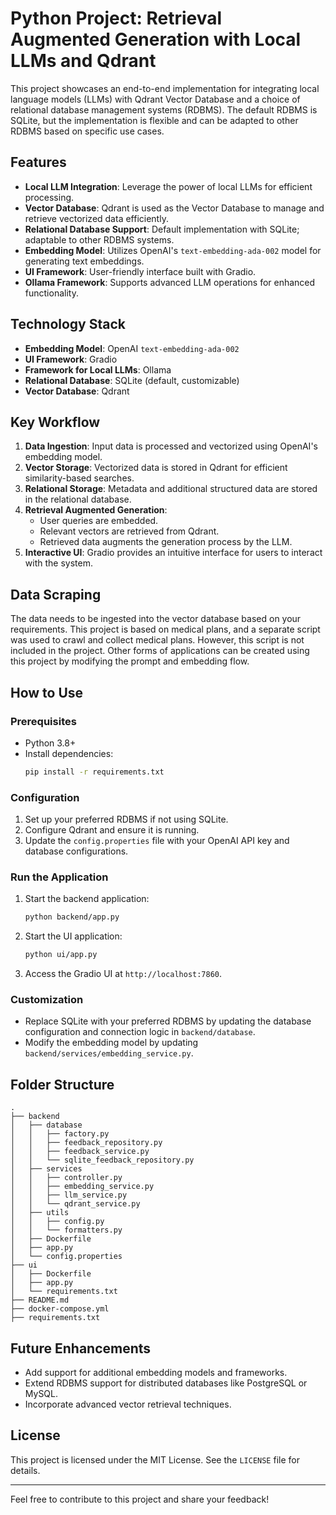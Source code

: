 # Python Project: Retrieval Augmented Generation with Local LLMs and Qdrant

This project showcases an end-to-end implementation for integrating local language models (LLMs) with Qdrant Vector Database and a choice of relational database management systems (RDBMS). The default RDBMS is SQLite, but the implementation is flexible and can be adapted to other RDBMS based on specific use cases.

## Features

- **Local LLM Integration**: Leverage the power of local LLMs for efficient processing.
- **Vector Database**: Qdrant is used as the Vector Database to manage and retrieve vectorized data efficiently.
- **Relational Database Support**: Default implementation with SQLite; adaptable to other RDBMS systems.
- **Embedding Model**: Utilizes OpenAI's `text-embedding-ada-002` model for generating text embeddings.
- **UI Framework**: User-friendly interface built with Gradio.
- **Ollama Framework**: Supports advanced LLM operations for enhanced functionality.

## Technology Stack

- **Embedding Model**: OpenAI `text-embedding-ada-002`
- **UI Framework**: Gradio
- **Framework for Local LLMs**: Ollama
- **Relational Database**: SQLite (default, customizable)
- **Vector Database**: Qdrant

## Key Workflow

1. **Data Ingestion**: Input data is processed and vectorized using OpenAI's embedding model.
2. **Vector Storage**: Vectorized data is stored in Qdrant for efficient similarity-based searches.
3. **Relational Storage**: Metadata and additional structured data are stored in the relational database.
4. **Retrieval Augmented Generation**:
   - User queries are embedded.
   - Relevant vectors are retrieved from Qdrant.
   - Retrieved data augments the generation process by the LLM.
5. **Interactive UI**: Gradio provides an intuitive interface for users to interact with the system.

## Data Scraping

The data needs to be ingested into the vector database based on your requirements. This project is based on medical plans, and a separate script was used to crawl and collect medical plans. However, this script is not included in the project. Other forms of applications can be created using this project by modifying the prompt and embedding flow.

## How to Use

### Prerequisites

- Python 3.8+
- Install dependencies:
  ```bash
  pip install -r requirements.txt
  ```

### Configuration

1. Set up your preferred RDBMS if not using SQLite.
2. Configure Qdrant and ensure it is running.
3. Update the `config.properties` file with your OpenAI API key and database configurations.

### Run the Application

1. Start the backend application:
   ```bash
   python backend/app.py
   ```
2. Start the UI application:
   ```bash
   python ui/app.py
   ```
3. Access the Gradio UI at `http://localhost:7860`.

### Customization

- Replace SQLite with your preferred RDBMS by updating the database configuration and connection logic in `backend/database`.
- Modify the embedding model by updating `backend/services/embedding_service.py`.

## Folder Structure

```
.
├── backend
│   ├── database
│   │   ├── factory.py
│   │   ├── feedback_repository.py
│   │   ├── feedback_service.py
│   │   └── sqlite_feedback_repository.py
│   ├── services
│   │   ├── controller.py
│   │   ├── embedding_service.py
│   │   ├── llm_service.py
│   │   └── qdrant_service.py
│   ├── utils
│   │   ├── config.py
│   │   └── formatters.py
│   ├── Dockerfile
│   ├── app.py
│   └── config.properties
├── ui
│   ├── Dockerfile
│   ├── app.py
│   └── requirements.txt
├── README.md
├── docker-compose.yml
├── requirements.txt
```

## Future Enhancements

- Add support for additional embedding models and frameworks.
- Extend RDBMS support for distributed databases like PostgreSQL or MySQL.
- Incorporate advanced vector retrieval techniques.

## License

This project is licensed under the MIT License. See the `LICENSE` file for details.

---

Feel free to contribute to this project and share your feedback!
